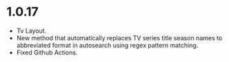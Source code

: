 # 1.0.17

- Tv Layout.
- New method that automatically replaces TV series title season names to abbreviated format in autosearch using regex pattern matching.
- Fixed Github Actions.
